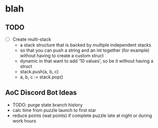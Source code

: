 # blah

## TODO
- [ ] Create multi-stack
    - a stack structure that is backed by multiple independent stacks
    - so that you can push a string and an int together (for example) without having to create a custom struct
    - dynamic in that want to add '10 values', so be it without having a struct
    - stack.push(a, b, c)
    - a, b, c := stack.pop()

## AoC Discord Bot Ideas
- TODO: purge state branch history
- calc time from puzzle launch to first star
- reduce points (wat points) if complete puzzle late at night or during work hours